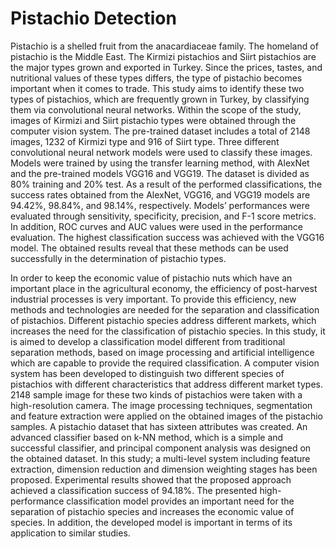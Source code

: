 # Pistachio Detection

Pistachio is a shelled fruit from the anacardiaceae family. The homeland of pistachio is the Middle East. The Kirmizi pistachios and Siirt pistachios are the major types grown and exported in Turkey. Since the prices, tastes, and nutritional values of these types differs, the type of pistachio becomes important when it comes to trade. This study aims to identify these two types of pistachios, which are frequently grown in Turkey, by classifying them via convolutional neural networks. Within the scope of the study, images of Kirmizi and Siirt pistachio types were obtained through the computer vision system. The pre-trained dataset includes a total of 2148 images, 1232 of Kirmizi type and 916 of Siirt type. Three different convolutional neural network models were used to classify these images. Models were trained by using the transfer learning method, with AlexNet and the pre-trained models VGG16 and VGG19. The dataset is divided as 80% training and 20% test. As a result of the performed classifications, the success rates obtained from the AlexNet, VGG16, and VGG19 models are 94.42%, 98.84%, and 98.14%, respectively. Models’ performances were evaluated through sensitivity, specificity, precision, and F-1 score metrics. In addition, ROC curves and AUC values were used in the performance evaluation. The highest classification success was achieved with the VGG16 model. The obtained results reveal that these methods can be used successfully in the determination of pistachio types.

In order to keep the economic value of pistachio nuts which have an important place in the agricultural economy, the efficiency of post-harvest industrial processes is very important.
To provide this efficiency, new methods and technologies are needed for the separation and classification of pistachios. Different pistachio species address different markets, which increases
the need for the classification of pistachio species. In this study, it is aimed to develop a classification model different from traditional separation methods, based on image processing and 
artificial intelligence which are capable to provide the required classification. A computer vision system has been developed to distinguish two different species of pistachios with
different characteristics that address different market types. 2148 sample image for these two kinds of pistachios were taken with a high-resolution camera. The image processing 
techniques, segmentation and feature extraction were applied on the obtained images of the pistachio samples. A pistachio dataset that has sixteen attributes was created. An 
advanced classifier based on k-NN method, which is a simple and successful classifier, and principal component analysis was designed on the obtained dataset. In this study; a
multi-level system including feature extraction, dimension reduction and dimension weighting stages has been proposed. Experimental results showed that the proposed approach 
achieved a classification success of 94.18%. The presented high-performance classification model provides an important need for the separation of pistachio 
species and increases the economic value of species. In addition, the developed model is important in terms of its application to similar studies.
